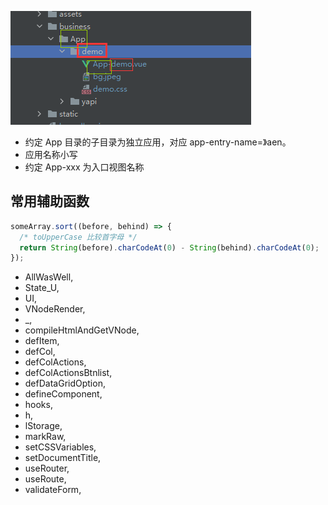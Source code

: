 ![目录结构](./pics/20220507115003.png)

- 约定 App 目录的子目录为独立应用，对应 app-entry-name=》aen。
- 应用名称小写
- 约定 App-xxx 为入口视图名称

## 常用辅助函数

```js
someArray.sort((before, behind) => {
  /* toUpperCase 比较首字母 */
  return String(before).charCodeAt(0) - String(behind).charCodeAt(0);
});
```

- AllWasWell,
- State_U,
- UI,
- VNodeRender,
- _,
- compileHtmlAndGetVNode,
- defItem,
- defCol,
- defColActions,
- defColActionsBtnlist,
- defDataGridOption,
- defineComponent,
- hooks,
- h,
- lStorage,
- markRaw,
- setCSSVariables,
- setDocumentTitle,
- useRouter,
- useRoute,
- validateForm,

